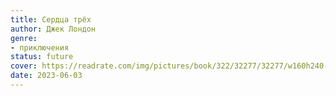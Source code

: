 ```yaml
---
title: Сердца трёх
author: Джек Лондон
genre:
- приключения
status: future
cover: https://readrate.com/img/pictures/book/322/32277/32277/w160h240-stretch-14f4b621.jpg
date: 2023-06-03
---
```


